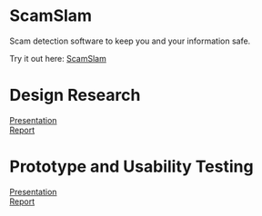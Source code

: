 # ScamSlam
Scam detection software to keep you and your information safe.  

Try it out here: [ScamSlam](detected.html)  

# Design Research  
[Presentation](./docs/Project2H.pdf)  
[Report](./docs/Project2I.pdf)  

# Prototype and Usability Testing  
[Presentation](./docs/Project3F.pdf)  
[Report](./docs/Project3G.pdf)
